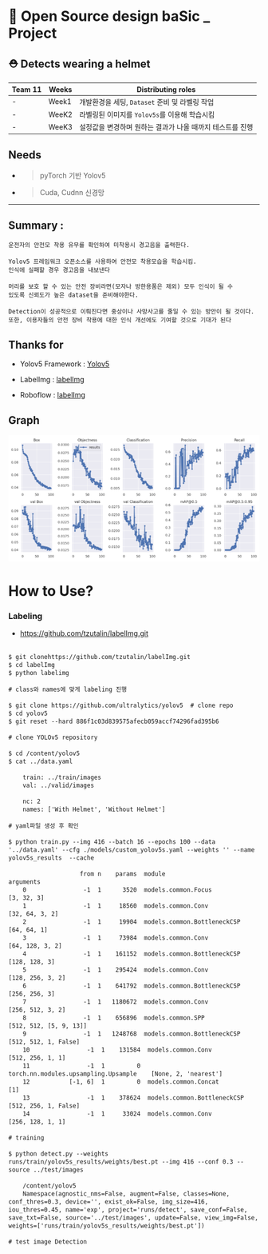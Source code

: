 # 🔖 Open Source design baSic _ Project
## ⛑️ Detects wearing a helmet

|Team 11|Weeks|Distributing roles|
|-|-|-|
|-|Week1|개발환경을 세팅, `Dataset` 준비 및 라벨링 작업|
|-|WeeK2|라벨링된 이미지를 `Yolov5s`를 이용해 학습시킴|
|-|WeeK3|설정값을 변경하며 원하는 결과가 나올 때까지 테스트를 진행|

## Needs

- >pyTorch 기반 Yolov5
- >Cuda, Cudnn 신경망

* * *
## Summary :
```
운전자의 안전모 착용 유무를 확인하여 미착용시 경고음을 출력한다.

Yolov5 프레임워크 오픈소스를 사용하여 안전모 착용모습을 학습시킴.
인식에 실패할 경우 경고음을 내보낸다

머리를 보호 할 수 있는 안전 장비라면(모자나 방한용품은 제외) 모두 인식이 될 수 
있도록 신뢰도가 높은 dataset을 준비해야한다.

Detection이 성공적으로 이뤄진다면 중상이나 사망사고를 줄일 수 있는 방안이 될 것이다.
또한, 이용자들의 안전 장비 착용에 대한 인식 개선에도 기여할 것으로 기대가 된다
```

## Thanks for


- Yolov5 Framework : [Yolov5](https://github.com/ultralytics/yolov5.git, "Yolov5 link")

- LabelImg : [labelImg](https://github.com/tzutalin/labelImg.git, "labelImg link")

- Roboflow : [labelImg](https://roboflow.com/, "Roboflow link")

## Graph

![img](Graph.png)

# How to Use?

### Labeling

- https://github.com/tzutalin/labelImg.git

```

$ git clonehttps://github.com/tzutalin/labelImg.git
$ cd labelImg
$ python labelimg

# class와 names에 맞게 labeling 진행

$ git clone https://github.com/ultralytics/yolov5  # clone repo
$ cd yolov5
$ git reset --hard 886f1c03d839575afecb059accf74296fad395b6

# clone YOLOv5 repository

$ cd /content/yolov5
$ cat ../data.yaml

    train: ../train/images
    val: ../valid/images

    nc: 2
    names: ['With Helmet', 'Without Helmet']

# yaml파일 생성 후 확인

$ python train.py --img 416 --batch 16 --epochs 100 --data '../data.yaml' --cfg ./models/custom_yolov5s.yaml --weights '' --name yolov5s_results  --cache

                    from n    params  module                                  arguments                     
    0                -1  1      3520  models.common.Focus                     [3, 32, 3]                    
    1                -1  1     18560  models.common.Conv                      [32, 64, 3, 2]                
    2                -1  1     19904  models.common.BottleneckCSP             [64, 64, 1]                   
    3                -1  1     73984  models.common.Conv                      [64, 128, 3, 2]               
    4                -1  1    161152  models.common.BottleneckCSP             [128, 128, 3]                 
    5                -1  1    295424  models.common.Conv                      [128, 256, 3, 2]              
    6                -1  1    641792  models.common.BottleneckCSP             [256, 256, 3]                 
    7                -1  1   1180672  models.common.Conv                      [256, 512, 3, 2]              
    8                -1  1    656896  models.common.SPP                       [512, 512, [5, 9, 13]]        
    9                -1  1   1248768  models.common.BottleneckCSP             [512, 512, 1, False]          
    10                -1  1    131584  models.common.Conv                      [512, 256, 1, 1]              
    11                -1  1         0  torch.nn.modules.upsampling.Upsample    [None, 2, 'nearest']          
    12           [-1, 6]  1         0  models.common.Concat                    [1]                           
    13                -1  1    378624  models.common.BottleneckCSP             [512, 256, 1, False]          
    14                -1  1     33024  models.common.Conv                      [256, 128, 1, 1]

# training

$ python detect.py --weights runs/train/yolov5s_results/weights/best.pt --img 416 --conf 0.3 --source ../test/images

    /content/yolov5
    Namespace(agnostic_nms=False, augment=False, classes=None, conf_thres=0.3, device='', exist_ok=False, img_size=416, iou_thres=0.45, name='exp', project='runs/detect', save_conf=False, save_txt=False, source='../test/images', update=False, view_img=False, weights=['runs/train/yolov5s_results/weights/best.pt'])

# test image Detection
```